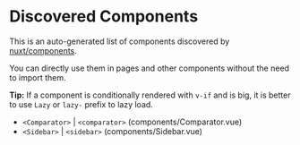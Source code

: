 # Discovered Components

This is an auto-generated list of components discovered by [nuxt/components](https://github.com/nuxt/components).

You can directly use them in pages and other components without the need to import them.

**Tip:** If a component is conditionally rendered with `v-if` and is big, it is better to use `Lazy` or `lazy-` prefix to lazy load.

- `<Comparator>` | `<comparator>` (components/Comparator.vue)
- `<Sidebar>` | `<sidebar>` (components/Sidebar.vue)
